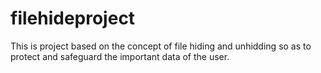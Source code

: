 # filehideproject
This is project based on the concept of file hiding and unhidding 
so as to protect and safeguard the important data of the user.
